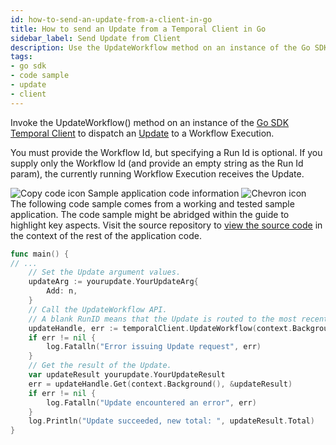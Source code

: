```yaml
---
id: how-to-send-an-update-from-a-client-in-go
title: How to send an Update from a Temporal Client in Go
sidebar_label: Send Update from Client
description: Use the UpdateWorkflow method on an instance of the Go SDK Temporal Client to send an Update to a Workflow Execution.
tags:
- go sdk
- code sample
- update
- client
---
```


<!-- DO NOT EDIT THIS FILE DIRECTLY.
THIS FILE IS GENERATED from https://github.com/temporalio/documentation-samples-go/blob/backgroundcheckboilerplate/yourupdate/update/main_dacx.go. -->

Invoke the UpdateWorkflow() method on an instance of the [Go SDK Temporal Client](https://pkg.go.dev/go.temporal.io/sdk/client#Client) to dispatch an [Update](/concepts/what-is-an-update) to a Workflow Execution.

You must provide the Workflow Id, but specifying a Run Id is optional.
If you supply only the Workflow Id (and provide an empty string as the Run Id param), the currently running Workflow Execution receives the Update.

<div class="copycode-notice-container"><div class="copycode-notice"><img data-style="copycode-icon" src="/icons/copycode.png" alt="Copy code icon" /> Sample application code information <img id="i-fe11a563-4776-4854-bdee-0f8c155ca123" data-event="clickable-copycode-info" data-style="chevron-icon" src="/icons/chevron.png" alt="Chevron icon" /></div><div id="copycode-info-fe11a563-4776-4854-bdee-0f8c155ca123" class="copycode-info">The following code sample comes from a working and tested sample application. The code sample might be abridged within the guide to highlight key aspects. Visit the source repository to <a href="https://github.com/temporalio/documentation-samples-go/blob/main/yourupdate/update/main_dacx.go">view the source code</a> in the context of the rest of the application code.</div></div>

```go
func main() {
// ...
	// Set the Update argument values.
	updateArg := yourupdate.YourUpdateArg{
		Add: n,
	}
	// Call the UpdateWorkflow API.
	// A blank RunID means that the Update is routed to the most recent Workflow Run of the specified Workflow ID.
	updateHandle, err := temporalClient.UpdateWorkflow(context.Background(), yourupdate.YourUpdateWFID, "", yourupdate.YourUpdateName, updateArg)
	if err != nil {
		log.Fatalln("Error issuing Update request", err)
	}
	// Get the result of the Update.
	var updateResult yourupdate.YourUpdateResult
	err = updateHandle.Get(context.Background(), &updateResult)
	if err != nil {
		log.Fatalln("Update encountered an error", err)
	}
	log.Println("Update succeeded, new total: ", updateResult.Total)
}
```

